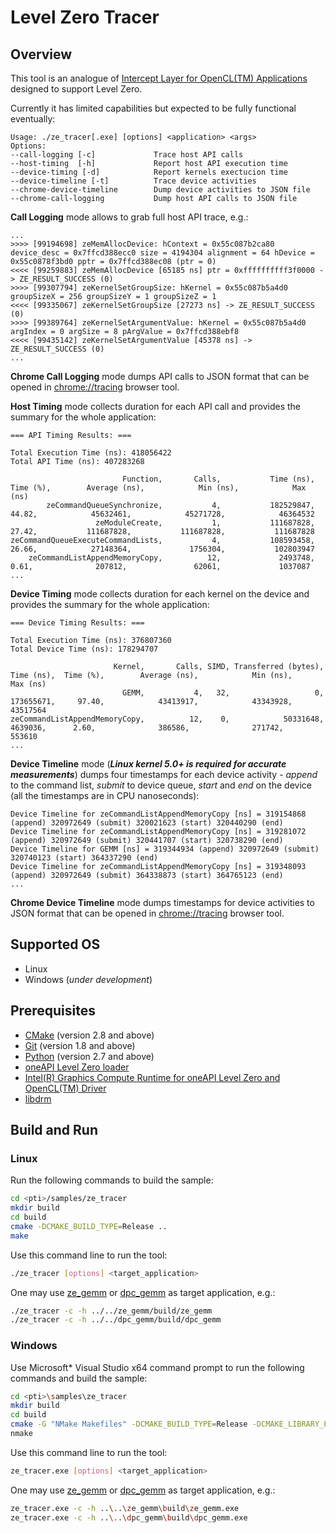 # Level Zero Tracer
## Overview
This tool is an analogue of [Intercept Layer for OpenCL(TM) Applications](https://github.com/intel/opencl-intercept-layer) designed to support Level Zero.

Currently it has limited capabilities but expected to be fully functional eventually:
```
Usage: ./ze_tracer[.exe] [options] <application> <args>
Options:
--call-logging [-c]             Trace host API calls
--host-timing  [-h]             Report host API execution time
--device-timing [-d]            Report kernels exectucion time
--device-timeline [-t]          Trace device activities
--chrome-device-timeline        Dump device activities to JSON file
--chrome-call-logging           Dump host API calls to JSON file
```

**Call Logging** mode allows to grab full host API trace, e.g.:
```
...
>>>> [99194698] zeMemAllocDevice: hContext = 0x55c087b2ca80 device_desc = 0x7ffcd388ecc0 size = 4194304 alignment = 64 hDevice = 0x55c0878f3bd0 pptr = 0x7ffcd388ec08 (ptr = 0)
<<<< [99259883] zeMemAllocDevice [65185 ns] ptr = 0xffffffffff3f0000 -> ZE_RESULT_SUCCESS (0)
>>>> [99307794] zeKernelSetGroupSize: hKernel = 0x55c087b5a4d0 groupSizeX = 256 groupSizeY = 1 groupSizeZ = 1
<<<< [99335067] zeKernelSetGroupSize [27273 ns] -> ZE_RESULT_SUCCESS (0)
>>>> [99389764] zeKernelSetArgumentValue: hKernel = 0x55c087b5a4d0 argIndex = 0 argSize = 8 pArgValue = 0x7ffcd388ebf8
<<<< [99435142] zeKernelSetArgumentValue [45378 ns] -> ZE_RESULT_SUCCESS (0)
...
```
**Chrome Call Logging** mode dumps API calls to JSON format that can be opened in [chrome://tracing](https://www.chromium.org/developers/how-tos/trace-event-profiling-tool) browser tool.

**Host Timing** mode collects duration for each API call and provides the summary for the whole application:
```
=== API Timing Results: ===

Total Execution Time (ns): 418056422
Total API Time (ns): 407283268

                         Function,       Calls,           Time (ns),  Time (%),        Average (ns),            Min (ns),            Max (ns)
        zeCommandQueueSynchronize,           4,           182529847,     44.82,            45632461,            45271728,            46364532
                   zeModuleCreate,           1,           111687828,     27.42,           111687828,           111687828,           111687828
zeCommandQueueExecuteCommandLists,           4,           108593458,     26.66,            27148364,             1756304,           102803947
    zeCommandListAppendMemoryCopy,          12,             2493748,      0.61,              207812,               62061,             1037087
...
```
**Device Timing** mode collects duration for each kernel on the device and provides the summary for the whole application:
```
=== Device Timing Results: ===

Total Execution Time (ns): 376807360
Total Device Time (ns): 178294707

                       Kernel,       Calls, SIMD, Transferred (bytes),           Time (ns),  Time (%),        Average (ns),            Min (ns),            Max (ns)
                         GEMM,           4,   32,                   0,           173655671,     97.40,            43413917,            43343928,            43517564
zeCommandListAppendMemoryCopy,          12,    0,            50331648,             4639036,      2.60,              386586,              271742,              553610
...
```
**Device Timeline** mode (***Linux kernel 5.0+ is required for accurate measurements***) dumps four timestamps for each device activity - *append* to the command list, *submit* to device queue, *start* and *end* on the device (all the timestamps are in CPU nanoseconds):
```
Device Timeline for zeCommandListAppendMemoryCopy [ns] = 319154868 (append) 320972649 (submit) 320021623 (start) 320440290 (end)
Device Timeline for zeCommandListAppendMemoryCopy [ns] = 319281072 (append) 320972649 (submit) 320441707 (start) 320738290 (end)
Device Timeline for GEMM [ns] = 319344934 (append) 320972649 (submit) 320740123 (start) 364337290 (end)
Device Timeline for zeCommandListAppendMemoryCopy [ns] = 319348093 (append) 320972649 (submit) 364338873 (start) 364765123 (end)
...
```
**Chrome Device Timeline** mode dumps timestamps for device activities to JSON format that can be opened in [chrome://tracing](https://www.chromium.org/developers/how-tos/trace-event-profiling-tool) browser tool.

## Supported OS
- Linux
- Windows (*under development*)

## Prerequisites
- [CMake](https://cmake.org/) (version 2.8 and above)
- [Git](https://git-scm.com/) (version 1.8 and above)
- [Python](https://www.python.org/) (version 2.7 and above)
- [oneAPI Level Zero loader](https://github.com/oneapi-src/level-zero)
- [Intel(R) Graphics Compute Runtime for oneAPI Level Zero and OpenCL(TM) Driver](https://github.com/intel/compute-runtime)
- [libdrm](https://gitlab.freedesktop.org/mesa/drm)

## Build and Run
### Linux
Run the following commands to build the sample:
```sh
cd <pti>/samples/ze_tracer
mkdir build
cd build
cmake -DCMAKE_BUILD_TYPE=Release ..
make
```
Use this command line to run the tool:
```sh
./ze_tracer [options] <target_application>
```
One may use [ze_gemm](../ze_gemm) or [dpc_gemm](../dpc_gemm) as target application, e.g.:
```sh
./ze_tracer -c -h ../../ze_gemm/build/ze_gemm
./ze_tracer -c -h ../../dpc_gemm/build/dpc_gemm
```
### Windows
Use Microsoft* Visual Studio x64 command prompt to run the following commands and build the sample:
```sh
cd <pti>\samples\ze_tracer
mkdir build
cd build
cmake -G "NMake Makefiles" -DCMAKE_BUILD_TYPE=Release -DCMAKE_LIBRARY_PATH=<level_zero_loader>\lib -DCMAKE_INCLUDE_PATH=<level_zero_loader>\include ..
nmake
```
Use this command line to run the tool:
```sh
ze_tracer.exe [options] <target_application>
```
One may use [ze_gemm](../ze_gemm) or [dpc_gemm](../dpc_gemm) as target application, e.g.:
```sh
ze_tracer.exe -c -h ..\..\ze_gemm\build\ze_gemm.exe
ze_tracer.exe -c -h ..\..\dpc_gemm\build\dpc_gemm.exe
```